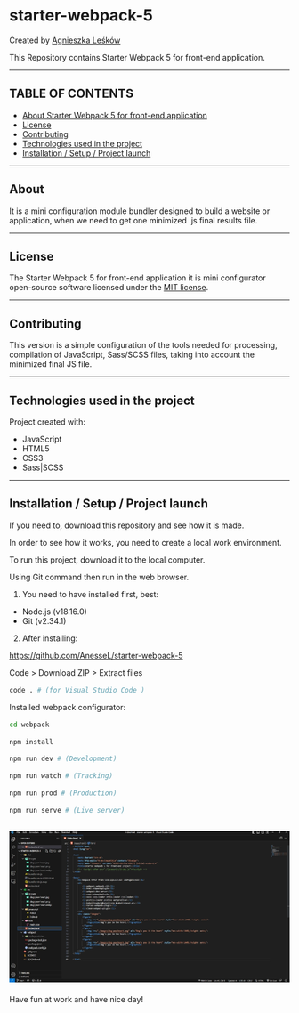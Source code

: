 # **starter-webpack-5**

Created by [Agnieszka Leśków](https://agnieszkaleskow.pl)

This Repository contains Starter Webpack 5 for front-end application.

---
## TABLE OF CONTENTS
* [About Starter Webpack 5 for front-end application](#about-starter-webpack-5-for-front-end-application)
* [License](#license)
* [Contributing](#contributing)
* [Technologies used in the project](#technologies-used-in-the-project)
* [Installation / Setup / Project launch](#installation-setup-project-launch )

---
## About 

It is a mini configuration module bundler designed to build a website or application, when we need to get one minimized .js final results file.

---
## License

The Starter Webpack 5 for front-end application it is mini configurator open-source software licensed under the [MIT license](https://opensource.org/licenses/MIT).

---
## Contributing

This version is a simple configuration of the tools needed for processing, compilation of JavaScript, Sass/SCSS files, taking into account the minimized final JS file.

---
## Technologies used in the project

Project created with:
+ JavaScript
+ HTML5
+ CSS3 
+ Sass|SCSS

---
## Installation / Setup / Project launch 

If you need to, download this repository and see how it is made.

In order to see how it works, you need to create a local work environment.

To run this project, download it to the local computer. 

Using Git command then run in the web browser.

1. You need to have installed first, best:
+ Node.js (v18.16.0)
+ Git (v2.34.1)

2. After installing:

https://github.com/AnesseL/starter-webpack-5

Code > Download ZIP > Extract files

```bash
code . # (for Visual Studio Code )
```
Installed webpack configurator:

```bash
cd webpack
```

```bash
npm install
```

```bash
npm run dev # (Development)
```
```bash
npm run watch # (Tracking)
```
```bash
npm run prod # (Production)
```
```bash
npm run serve # (Live server)
```

![Final image of folders with files Starter-Webpack-5:](https://github.com/AnesseL/starter-webpack-5/blob/main/workfolder/graphics/finish-project-starter-webpack-5-folders-files.webp)
---
Have fun at work and have nice day!
